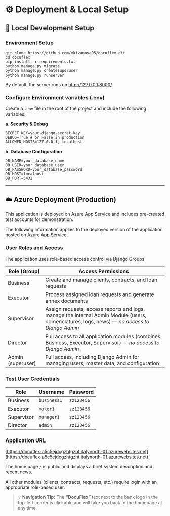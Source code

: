 # ⚙️ Deployment & Local Setup

## 🧬 Local Development Setup

### **Environment Setup**
```
git clone https://github.com/vkivanova95/docuflex.git
cd docuflex
pip install -r requirements.txt
python manage.py migrate
python manage.py createsuperuser
python manage.py runserver
```
By default, the server runs on http://127.0.0.1:8000/


### **Configure Environment variables (.env)**

Create a `.env` file in the root of the project and include the following variables:


**a. Security & Debug**

```
SECRET_KEY=your-django-secret-key
DEBUG=True # or False in production
ALLOWED_HOSTS=127.0.0.1, localhost
```

**b. Database Configuration**

```
DB_NAME=your_database_name
DB_USER=your_database_user
DB_PASSWORD=your_database_password
DB_HOST=localhost
DB_PORT=5432
```

---

## ☁️ Azure Deployment (Production)

This application is deployed on Azure App Service and includes pre-created test accounts for demonstration.

The following information applies to the deployed version of the application hosted on Azure App Service.

### **User Roles and Access**

The application uses role-based access control via Django Groups:

| Role (Group)    | Access Permissions                                                             |
|-----------------|--------------------------------------------------------------------------------|
| Business        | Create and manage clients, contracts, and loan requests                        |
| Executor        | Process assigned loan requests and generate annex documents                    |
| Supervisor      | Assign requests, access reports and logs, manage the internal Admin Module (users, nomenclatures, logs, news) — *no access to Django Admin*                          |
| Director  | Full access to all application modules (combines Business, Executor, Supervisor) — *no access to Django Admin*              |
| Admin (superuser) | Full access, including Django Admin for managing users, master data, and configuration |



### **Test User Credentials**

| Role        | Username     | Password    |
|-------------|--------------|-------------|
| Business    | `business1`  | `zz123456`  |
| Executor    | `maker1`     | `zz123456`  |
| Supervisor  | `manager1`   | `zz123456`  |
| Director    | `admin`      | `zz123456`  |


### **Application URL**

[https://docuflex-a5c5ejdcgzhtgzht.italynorth-01.azurewebsites.net](https://docuflex-a5c5ejdcgzhtgzht.italynorth-01.azurewebsites.net)

The home page `/` is public and displays a brief system description and recent news.

All other modules (clients, contracts, requests, etc.) require login with an appropriate role-based user. 

 > 💡 **Navigation Tip:** The **“DocuFlex”** text next to the bank logo in the top-left corner is clickable and will take you back to the homepage at any time.
 > 